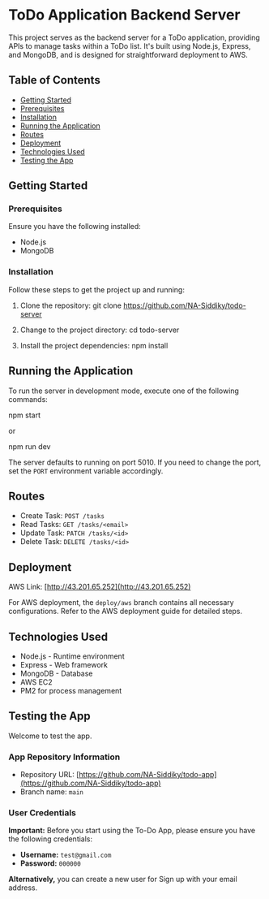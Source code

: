 # ToDo Application Backend Server

This project serves as the backend server for a ToDo application, providing APIs to manage tasks within a ToDo list. It's built using Node.js, Express, and MongoDB, and is designed for straightforward deployment to AWS.

## Table of Contents

- [Getting Started](#getting-started)
- [Prerequisites](#prerequisites)
- [Installation](#installation)
- [Running the Application](#running-the-application)
- [Routes](#routes)
- [Deployment](#deployment)
- [Technologies Used](#technologies-used)
- [Testing the App](#testing-the-app)

## Getting Started

### Prerequisites

Ensure you have the following installed:

- Node.js
- MongoDB

### Installation

Follow these steps to get the project up and running:

1. Clone the repository:
   git clone https://github.com/NA-Siddiky/todo-server

2. Change to the project directory:
   cd todo-server

3. Install the project dependencies:
   npm install

## Running the Application

To run the server in development mode, execute one of the following commands:

npm start

or

npm run dev

The server defaults to running on port 5010. If you need to change the port, set the `PORT` environment variable accordingly.

## Routes

- Create Task: `POST /tasks`
- Read Tasks: `GET /tasks/<email>`
- Update Task: `PATCH /tasks/<id>`
- Delete Task: `DELETE /tasks/<id>`

## Deployment

AWS Link: [http://43.201.65.252](http://43.201.65.252)

For AWS deployment, the `deploy/aws` branch contains all necessary configurations. Refer to the AWS deployment guide for detailed steps.

## Technologies Used

- Node.js - Runtime environment
- Express - Web framework
- MongoDB - Database
- AWS EC2
- PM2 for process management

## Testing the App

Welcome to test the app.

### App Repository Information

- Repository URL: [https://github.com/NA-Siddiky/todo-app](https://github.com/NA-Siddiky/todo-app)
- Branch name: `main`

### User Credentials

**Important:** Before you start using the To-Do App, please ensure you have the following credentials:

- **Username:** `test@gmail.com`
- **Password:** `000000`

**Alternatively,** you can create a new user for Sign up with your email address.
